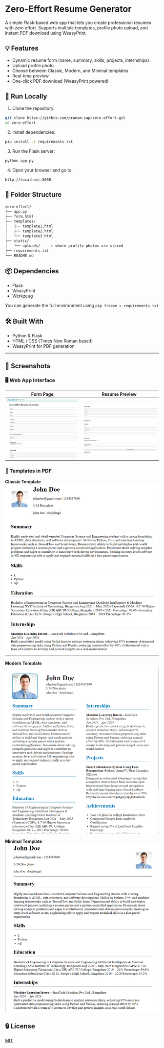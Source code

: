 # Zero-Effort Resume Generator

A simple Flask-based web app that lets you create professional resumes with zero effort. Supports multiple templates, profile photo upload, and instant PDF download using WeasyPrint.

## 💡 Features

- Dynamic resume form (name, summary, skills, projects, internships)
- Upload profile photo
- Choose between Classic, Modern, and Minimal templates
- Real-time preview
- One-click PDF download (WeasyPrint powered)

## 🚀 Run Locally

1. Clone the repository:

```bash
git clone https://github.com/pranam-sap/zero-effort.git
cd zero-effort
```

2. Install dependencies:

```bash
pip install -r requirements.txt
```

3. Run the Flask server:

```bash
python app.py
```

4. Open your browser and go to:

```
http://localhost:5000
```

## 📁 Folder Structure

```
zero-effort/
├── app.py
├── form.html
├── templates/
│   ├── template1.html
│   ├── template2.html
│   └── template3.html
├── static/
│   └── uploads/     ← where profile photos are stored
├── requirements.txt
└── README.md
```

## 📦 Dependencies

- Flask
- WeasyPrint
- Werkzeug

You can generate the full environment using `pip freeze > requirements.txt`

## 🛠 Built With

- Python & Flask
- HTML / CSS (Times New Roman based)
- WeasyPrint for PDF generation

---

## 📸 Screenshots

### 🖥️ Web App Interface
| Form Page | Resume Preview |
|-----------|----------------|
| ![Form](assets/webpage1.png) | ![Preview](assets/webpage2.png) |

### 📝 Templates in PDF

**Classic Template**
![Classic](assets/classic_template.png)

**Modern Template**
![Modern](assets/Modern_template.png)

**Minimal Template**
![Minimal](assets/Minimal_template.png)


## 🔒 License

[MIT](https://choosealicense.com/licenses/mit/)
